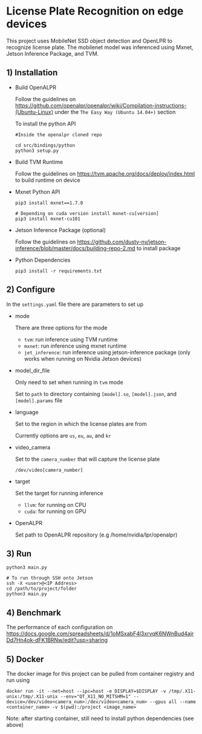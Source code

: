 # License Plate Recognition on edge devices

This project uses MobileNet SSD object detection and OpenLPR to recognize license plate. The mobilenet model was inferenced using Mxnet, Jetson Inference Package, and TVM.

## 1) Installation

- Build OpenALPR

    Follow the guidelines on https://github.com/openalpr/openalpr/wiki/Compilation-instructions-(Ubuntu-Linux) under the `The Easy Way (Ubuntu 14.04+)` section

    To install the python API
    ```
    #Inside the openalpr cloned repo

    cd src/bindings/python
    python3 setup.py
    ```

- Build TVM Runtime

    Follow the guidelines on https://tvm.apache.org/docs/deploy/index.html to build runtime on device

- Mxnet Python API

    ```
    pip3 install mxnet==1.7.0
    
    # Depending on cuda version install mxnet-cu[version]
    pip3 install mxnet-cu101 
    ```

- Jetson Inference Package (optional)
    
    Follow the guidelines on https://github.com/dusty-nv/jetson-inference/blob/master/docs/building-repo-2.md to install package

- Python Dependencies

    ```
    pip3 install -r requirements.txt
    ```

## 2) Configure

In the `settings.yaml` file there are parameters to set up

- mode

    There are three options for the mode
    - `tvm`: run inference using TVM runtime
    - `mxnet`: run inference using mxnet runtime
    - `jet_inference`: run inference using jetson-inference package (only works when running on Nvidia Jetson devices)

- model_dir_file

    Only need to set when running in `tvm` mode

    Set to `path` to directory containing `[model].so`, `[model].json`, and `[model].params` file

- language

    Set to the region in which the license plates are from

    Currently options are `us`, `eu`, `au`, and `kr`

- video_camera

    Set to the `camera_number` that will capture the license plate

    ```
    /dev/video[camera_number]
    ```

- target

    Set the target for running inference

    - `llvm`: for running on CPU
    - `cuda`: for running on GPU

- OpenALPR

    Set path to OpenALPR repository (e.g /home/nvidia/lpr/openalpr)

## 3) Run

```
python3 main.py

# To run through SSH onto Jetson
ssh -X <user>@<IP Address>
cd /path/to/project/folder
python3 main.py
```

## 4) Benchmark

The performance of each configuration on https://docs.google.com/spreadsheets/d/1oMSxabF4l3xrvqK6NWnBud4ajrDd7Hn4ok-dFK1BRNw/edit?usp=sharing


## 5) Docker

The docker image for this project can be pulled from container registry and run using

```
docker run -it --net=host --ipc=host -e DISPLAY=$DISPLAY -v /tmp/.X11-unix:/tmp/.X11-unix --env="QT_X11_NO_MITSHM=1" --device=/dev/video<camera_num>:/dev/video<camera_num> --gpus all --name <container_name> -v $(pwd):/project <image_name>

```

Note: after starting container, still need to install python dependencies (see above)